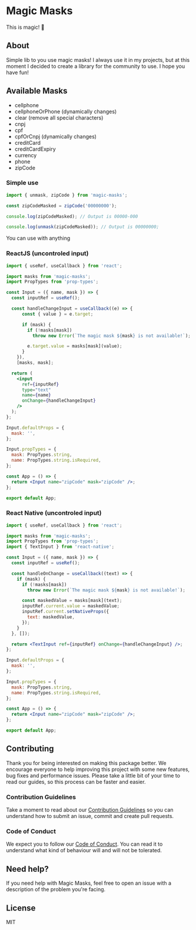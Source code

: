 # Magic Masks

This is magic! 🎩

## About

Simple lib to you use magic masks! I always use it in my projects, but at this moment I decided to create a library for the community to use. I hope you have fun!

## Available Masks

- cellphone
- cellphoneOrPhone (dynamically changes)
- clear (remove all special characters)
- cnpj
- cpf
- cpfOrCnpj (dynamically changes)
- creditCard
- creditCardExpiry
- currency
- phone
- zipCode

### Simple use

```js
import { unmask, zipCode } from 'magic-masks';

const zipCodeMasked = zipCode('00000000');

console.log(zipCodeMasked); // Output is 00000-000

console.log(unmask(zipCodeMasked)); // Output is 00000000;
```

You can use with anything

### ReactJS (uncontroled input)

```jsx
import { useRef, useCallback } from 'react';

import masks from 'magic-masks';
import PropTypes from 'prop-types';

const Input = ({ name, mask }) => {
  const inputRef = useRef();

  const handleChangeInput = useCallback((e) => {
      const { value } = e.target;

      if (mask) {
        if (!masks[mask])
          throw new Error(`The magic mask ${mask} is not available!`);

        e.target.value = masks[mask](value);
      }
    }),
    [masks, mask];

  return (
    <input
      ref={inputRef}
      type="text"
      name={name}
      onChange={handleChangeInput}
    />
  );
};

Input.defaultProps = {
  mask: '',
};

Input.propTypes = {
  mask: PropTypes.string,
  name: PropTypes.string.isRequired,
};

const App = () => {
  return <Input name="zipCode" mask="zipCode" />;
};

export default App;
```

### React Native (uncontroled input)

```jsx
import { useRef, useCallback } from 'react';

import masks from 'magic-masks';
import PropTypes from 'prop-types';
import { TextInput } from 'react-native';

const Input = ({ name, mask }) => {
  const inputRef = useRef();

  const handleOnChange = useCallback((text) => {
    if (mask) {
      if (!masks[mask])
        throw new Error(`The magic mask ${mask} is not available!`);

      const maskedValue = masks[mask](text);
      inputRef.current.value = maskedValue;
      inputRef.current.setNativeProps({
        text: maskedValue,
      });
    }
  }, []);

  return <TextInput ref={inputRef} onChange={handleChangeInput} />;
};

Input.defaultProps = {
  mask: '',
};

Input.propTypes = {
  mask: PropTypes.string,
  name: PropTypes.string.isRequired,
};

const App = () => {
  return <Input name="zipCode" mask="zipCode" />;
};

export default App;
```

## Contributing

Thank you for being interested on making this package better. We encourage everyone to help improving this project with some new features, bug fixes and performance issues. Please take a little bit of your time to read our guides, so this process can be faster and easier.

### Contribution Guidelines

Take a moment to read about our [Contribution Guidelines](/.github/CONTRIBUTING.md) so you can understand how to submit an issue, commit and create pull requests.

### Code of Conduct

We expect you to follow our [Code of Conduct](/.github/CODE_OF_CONDUCT.md). You can read it to understand what kind of behaviour will and will not be tolerated.

## Need help?

If you need help with Magic Masks, feel free to open an issue with a description of the problem you're facing.

## License

MIT
